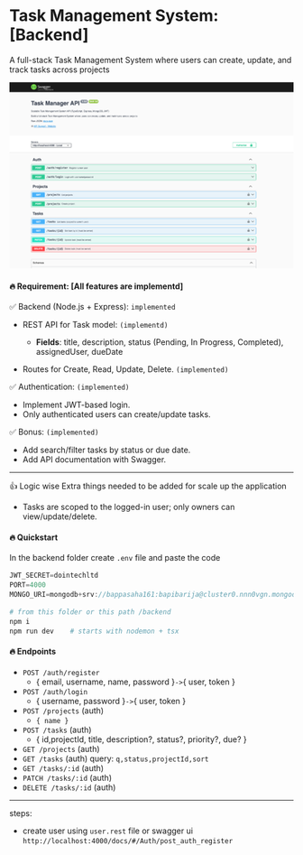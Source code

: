 #  Task Management System: [Backend]

A  full-stack Task Management System where users can create, update, and track tasks across projects

![swagger](../images/swagger.png)

#### 🔥 Requirement: [All features are implementd]

✅  Backend (Node.js + Express): `implemented`

- REST API for Task model: `(implementd)`
    - **Fields**: title, description, status (Pending, In Progress, Completed),
assignedUser, dueDate

- Routes for Create, Read, Update, Delete. `(implemented)`



✅ Authentication: `(implemented)`

- Implement JWT-based login.
-  Only authenticated users can create/update tasks.

✅ Bonus: `(implemented)`

- Add search/filter tasks by status or due date.
- Add API documentation with Swagger.

---
👍 Logic wise Extra things needed to be added for scale up the application

- Tasks are scoped to the logged-in user; only owners can view/update/delete.


#### 🔥 Quickstart

In the backend folder  create  `.env` file and  paste the code
```ts
JWT_SECRET=dointechltd
PORT=4000
MONGO_URI=mongodb+srv://bappasaha161:bapibarija@cluster0.nnn0vgn.mongodb.net/doinTech?retryWrites=true&w=majority&appName=Cluster0

```


```bash
# from this folder or this path /backend
npm i
npm run dev    # starts with nodemon + tsx
```

#### 🔥 Endpoints

- `POST /auth/register` 
    - { email, username, name, password }` -> `{ user, token }
- `POST /auth/login` 
    - { username, password }` -> `{ user, token }
- `POST /projects`  (auth) 
    - `{ name }`
- `POST /tasks` (auth) 
    - { id,projectId, title, description?, status?, priority?, due? }
- `GET /projects` (auth)
- `GET /tasks` (auth) query: `q,status,projectId,sort`
- `GET /tasks/:id` (auth)
- `PATCH /tasks/:id` (auth)
- `DELETE /tasks/:id` (auth)

---


steps:

- create user using `user.rest` file or swagger ui `http://localhost:4000/docs/#/Auth/post_auth_register`



